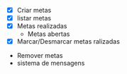 - [x] Criar metas 
- [x] listar metas
- [x] Metas realizadas
    - Metas abertas
- [x] Marcar/Desmarcar metas ralizadas
- Remover metas
- sistema de mensagens
      